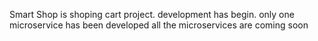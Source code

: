 Smart Shop is shoping cart project.
development has begin. 
only one microservice has been developed
all the microservices are coming soon
